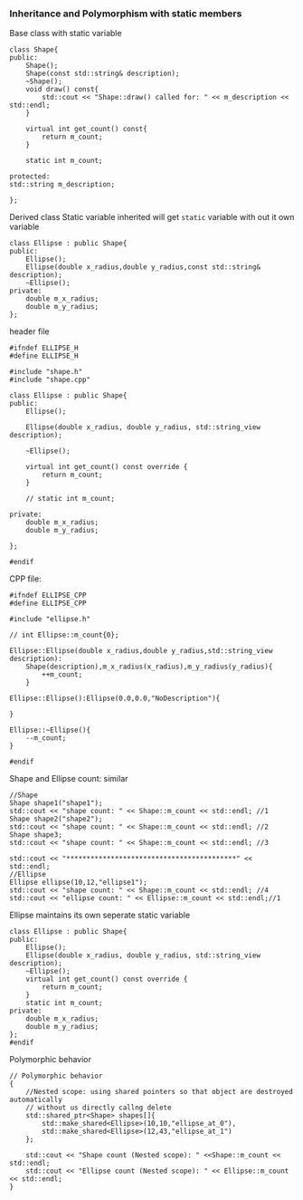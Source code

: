 ### Inheritance and Polymorphism with static members

Base class with static variable

	class Shape{
	public:
		Shape();
		Shape(const std::string& description);
		~Shape();
		void draw() const{
			std::cout << "Shape::draw() called for: " << m_description << std::endl;
		}

		virtual int get_count() const{
			return m_count;
		}

		static int m_count;

	protected:
	std::string m_description;

	};

Derived class Static variable inherited will get `static` variable with out it own variable

	class Ellipse : public Shape{
	public:
		Ellipse();
		Ellipse(double x_radius,double y_radius,const std::string& description);
		~Ellipse();
	private:
		double m_x_radius;
		double m_y_radius;
	};

header file

	#ifndef ELLIPSE_H
	#define ELLIPSE_H

	#include "shape.h"
	#include "shape.cpp"

	class Ellipse : public Shape{
	public:
		Ellipse();

		Ellipse(double x_radius, double y_radius, std::string_view description);

		~Ellipse();

		virtual int get_count() const override {
			return m_count;
		}

		// static int m_count;

	private:
		double m_x_radius;
		double m_y_radius;

	};

	#endif

CPP file:

	#ifndef ELLIPSE_CPP
	#define ELLIPSE_CPP

	#include "ellipse.h"

	// int Ellipse::m_count{0};

	Ellipse::Ellipse(double x_radius,double y_radius,std::string_view description):
		Shape(description),m_x_radius(x_radius),m_y_radius(y_radius){
			++m_count;
		}

	Ellipse::Ellipse():Ellipse(0.0,0.0,"NoDescription"){

	}

	Ellipse::~Ellipse(){
		--m_count;
	}

	#endif

Shape and Ellipse count: similar

	//Shape
	Shape shape1("shape1");
	std::cout << "shape count: " << Shape::m_count << std::endl; //1
	Shape shape2("shape2");
	std::cout << "shape count: " << Shape::m_count << std::endl; //2
	Shape shape3;
	std::cout << "shape count: " << Shape::m_count << std::endl; //3

	std::cout << "******************************************" << std::endl;
	//Ellipse
	Ellipse ellipse(10,12,"ellipse1");
	std::cout << "shape count: " << Shape::m_count << std::endl; //4
	std::cout << "ellipse count: " << Ellipse::m_count << std::endl;//1

Ellipse maintains its own seperate static variable

	class Ellipse : public Shape{
	public:
		Ellipse();
		Ellipse(double x_radius, double y_radius, std::string_view description);
		~Ellipse();
		virtual int get_count() const override {
			return m_count;
		}
		static int m_count;
	private:
		double m_x_radius;
		double m_y_radius;
	};
	#endif

Polymorphic behavior

	// Polymorphic behavior
	{
		//Nested scope: using shared pointers so that object are destroyed automatically
		// without us directly callng delete
		std::shared_ptr<Shape> shapes[]{
			std::make_shared<Ellipse>(10,10,"ellipse_at_0"),
			std::make_shared<Ellipse>(12,43,"ellipse_at_1")
		};

		std::cout << "Shape count (Nested scope): " <<Shape::m_count << std::endl;
		std::cout << "Ellipse count (Nested scope): " << Ellipse::m_count << std::endl;
	}
